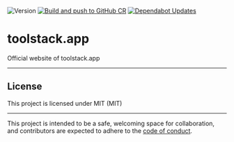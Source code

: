 ![Version](https://img.shields.io/badge/version-0.0.3-orange.svg)
[![Build and push to GitHub CR](https://github.com/bilusteknoloji/toolstack.app/actions/workflows/push-to-github-cr.yml/badge.svg)](https://github.com/bilusteknoloji/toolstack.app/actions/workflows/push-to-github-cr.yml)
[![Dependabot Updates](https://github.com/bilusteknoloji/toolstack.app/actions/workflows/dependabot/dependabot-updates/badge.svg)](https://github.com/bilusteknoloji/toolstack.app/actions/workflows/dependabot/dependabot-updates)

# toolstack.app

Official website of toolstack.app

---

## License

This project is licensed under MIT (MIT)

---

This project is intended to be a safe, welcoming space for collaboration, and
contributors are expected to adhere to the [code of conduct][coc].

[coc]: https://github.com/bilusteknoloji/toolstack.app/blob/main/CODE_OF_CONDUCT.md

